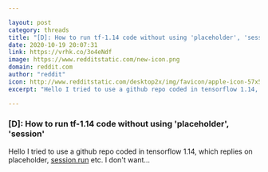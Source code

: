 ```yaml
---

layout: post
category: threads
title: "[D]: How to run tf-1.14 code without using 'placeholder', 'session'"
date: 2020-10-19 20:07:31
link: https://vrhk.co/3o4eNdf
image: https://www.redditstatic.com/new-icon.png
domain: reddit.com
author: "reddit"
icon: http://www.redditstatic.com/desktop2x/img/favicon/apple-icon-57x57.png
excerpt: "Hello I tried to use a github repo coded in tensorflow 1.14, which replies on placeholder, [session.run](<https://session.run>) etc. I don't want..."

---
```


### [D]: How to run tf-1.14 code without using 'placeholder', 'session'

Hello I tried to use a github repo coded in tensorflow 1.14, which replies on placeholder, [session.run](<https://session.run>) etc. I don't want...